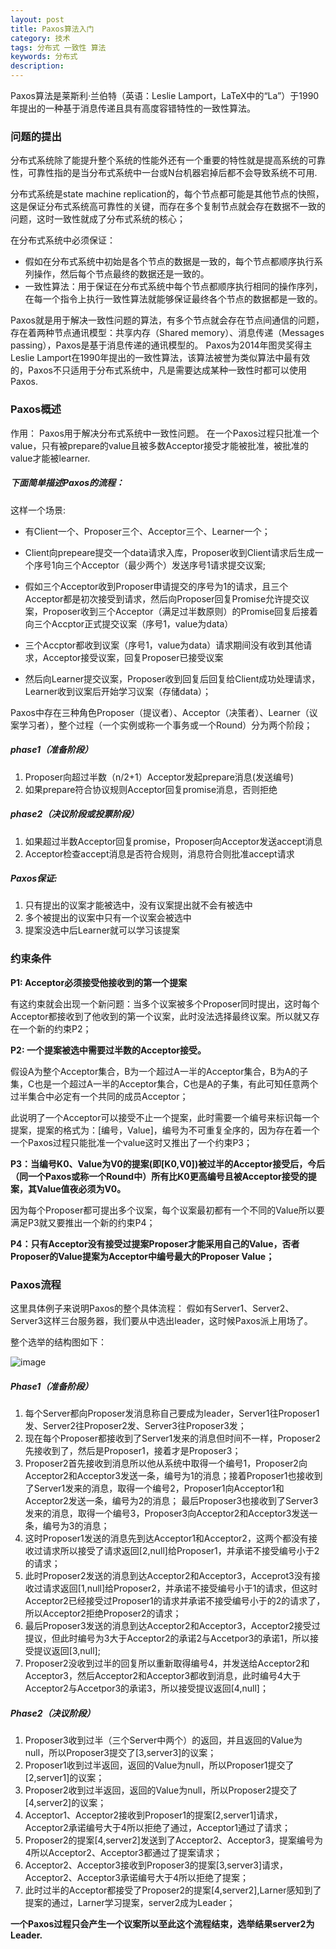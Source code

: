 ```yaml
---
layout: post
title: Paxos算法入门
category: 技术
tags: 分布式 一致性 算法
keywords: 分布式
description:
---
```


Paxos算法是莱斯利·兰伯特（英语：Leslie Lamport，LaTeX中的“La”）于1990年提出的一种基于消息传递且具有高度容错特性的一致性算法。

### 问题的提出
分布式系统除了能提升整个系统的性能外还有一个重要的特性就是提高系统的可靠性，可靠性指的是当分布式系统中一台或N台机器宕掉后都不会导致系统不可用.

分布式系统是state machine replication的，每个节点都可能是其他节点的快照，这是保证分布式系统高可靠性的关键，而存在多个复制节点就会存在数据不一致的问题，这时一致性就成了分布式系统的核心；

在分布式系统中必须保证：
* 假如在分布式系统中初始是各个节点的数据是一致的，每个节点都顺序执行系列操作，然后每个节点最终的数据还是一致的。
* 一致性算法：用于保证在分布式系统中每个节点都顺序执行相同的操作序列，在每一个指令上执行一致性算法就能够保证最终各个节点的数据都是一致的。

Paxos就是用于解决一致性问题的算法，有多个节点就会存在节点间通信的问题，存在着两种节点通讯模型：共享内存（Shared memory）、消息传递（Messages passing），Paxos是基于消息传递的通讯模型的。 Paxos为2014年图灵奖得主Leslie Lamport在1990年提出的一致性算法，该算法被誉为类似算法中最有效的，Paxos不只适用于分布式系统中，凡是需要达成某种一致性时都可以使用Paxos.

### Paxos概述

作用： Paxos用于解决分布式系统中一致性问题。 在一个Paxos过程只批准一个value，只有被prepare的value且被多数Acceptor接受才能被批准，被批准的value才能被learner.

##### 下面简单描述Paxos的流程：

这样一个场景:
* 有Client一个、Proposer三个、Acceptor三个、Learner一个；

* Client向prepeare提交一个data请求入库，Proposer收到Client请求后生成一个序号1向三个Acceptor（最少两个）发送序号1请求提交议案;

* 假如三个Acceptor收到Proposer申请提交的序号为1的请求，且三个Acceptor都是初次接受到请求，然后向Proposer回复Promise允许提交议案，Proposer收到三个Acceptor（满足过半数原则）的Promise回复后接着向三个Accptor正式提交议案（序号1，value为data）

* 三个Accptor都收到议案（序号1，value为data）请求期间没有收到其他请求，Acceptor接受议案，回复Proposer已接受议案

* 然后向Learner提交议案，Proposer收到回复后回复给Client成功处理请求，Learner收到议案后开始学习议案（存储data）；

Paxos中存在三种角色Proposer（提议者）、Acceptor（决策者）、Learner（议案学习者），整个过程（一个实例或称一个事务或一个Round）分为两个阶段；

##### phase1（准备阶段）
1. Proposer向超过半数（n/2+1）Acceptor发起prepare消息(发送编号)
2. 如果prepare符合协议规则Acceptor回复promise消息，否则拒绝

##### phase2（决议阶段或投票阶段）
1. 如果超过半数Acceptor回复promise，Proposer向Acceptor发送accept消息
2. Acceptor检查accept消息是否符合规则，消息符合则批准accept请求

##### Paxos保证:

1. 只有提出的议案才能被选中，没有议案提出就不会有被选中
2. 多个被提出的议案中只有一个议案会被选中
3. 提案没选中后Learner就可以学习该提案

### 约束条件

__P1: Acceptor必须接受他接收到的第一个提案__

有这约束就会出现一个新问题：当多个议案被多个Proposer同时提出，这时每个Acceptor都接收到了他收到的第一个议案，此时没法选择最终议案。所以就又存在一个新的约束P2；

__P2: 一个提案被选中需要过半数的Acceptor接受。__

假设A为整个Acceptor集合，B为一个超过A一半的Acceptor集合，B为A的子集，C也是一个超过A一半的Acceptor集合，C也是A的子集，有此可知任意两个过半集合中必定有一个共同的成员Acceptor；

此说明了一个Acceptor可以接受不止一个提案，此时需要一个编号来标识每一个提案，提案的格式为：[编号，Value]，编号为不可重复全序的，因为存在着一个一个Paxos过程只能批准一个value这时又推出了一个约束P3；

__P3：当编号K0、Value为V0的提案(即[K0,V0])被过半的Acceptor接受后，今后（同一个Paxos或称一个Round中）所有比K0更高编号且被Acceptor接受的提案，其Value值夜必须为V0。__

因为每个Proposer都可提出多个议案，每个议案最初都有一个不同的Value所以要满足P3就又要推出一个新的约束P4；

__P4：只有Acceptor没有接受过提案Proposer才能采用自己的Value，否者Proposer的Value提案为Acceptor中编号最大的Proposer Value；__

### Paxos流程

这里具体例子来说明Paxos的整个具体流程： 假如有Server1、Server2、Server3这样三台服务器，我们要从中选出leader，这时候Paxos派上用场了。

整个选举的结构图如下：

![image](http://7xnqwp.com1.z0.glb.clouddn.com/Paxos.png)

##### Phase1（准备阶段）

1. 每个Server都向Proposer发消息称自己要成为leader，Server1往Proposer1发、Server2往Proposer2发、Server3往Proposer3发；
2. 现在每个Proposer都接收到了Server1发来的消息但时间不一样，Proposer2先接收到了，然后是Proposer1，接着才是Proposer3；
3. Proposer2首先接收到消息所以他从系统中取得一个编号1，Proposer2向Acceptor2和Acceptor3发送一条，编号为1的消息；接着Proposer1也接收到了Server1发来的消息，取得一个编号2，Proposer1向Acceptor1和Acceptor2发送一条，编号为2的消息； 最后Proposer3也接收到了Server3发来的消息，取得一个编号3，Proposer3向Acceptor2和Acceptor3发送一条，编号为3的消息；
4. 这时Proposer1发送的消息先到达Acceptor1和Acceptor2，这两个都没有接收过请求所以接受了请求返回[2,null]给Proposer1，并承诺不接受编号小于2的请求；
5. 此时Proposer2发送的消息到达Acceptor2和Acceptor3，Acceprot3没有接收过请求返回[1,null]给Proposer2，并承诺不接受编号小于1的请求，但这时Acceptor2已经接受过Proposer1的请求并承诺不接受编号小于的2的请求了，所以Acceptor2拒绝Proposer2的请求；
6. 最后Proposer3发送的消息到达Acceptor2和Acceptor3，Acceptor2接受过提议，但此时编号为3大于Acceptor2的承诺2与Accetpor3的承诺1，所以接受提议返回[3,null];
7. Proposer2没收到过半的回复所以重新取得编号4，并发送给Acceptor2和Acceptor3，然后Acceptor2和Acceptor3都收到消息，此时编号4大于Acceptor2与Accetpor3的承诺3，所以接受提议返回[4,null]；

##### Phase2（决议阶段）

1. Proposer3收到过半（三个Server中两个）的返回，并且返回的Value为null，所以Proposer3提交了[3,server3]的议案；
2. Proposer1收到过半返回，返回的Value为null，所以Proposer1提交了[2,server1]的议案；
3. Proposer2收到过半返回，返回的Value为null，所以Proposer2提交了[4,server2]的议案；
4. Acceptor1、Acceptor2接收到Proposer1的提案[2,server1]请求，Acceptor2承诺编号大于4所以拒绝了通过，Acceptor1通过了请求；
5. Proposer2的提案[4,server2]发送到了Acceptor2、Acceptor3，提案编号为4所以Acceptor2、Acceptor3都通过了提案请求；
6. Acceptor2、Acceptor3接收到Proposer3的提案[3,server3]请求，Acceptor2、Acceptor3承诺编号大于4所以拒绝了提案；
7. 此时过半的Acceptor都接受了Proposer2的提案[4,server2],Larner感知到了提案的通过，Larner学习提案，server2成为Leader；

__一个Paxos过程只会产生一个议案所以至此这个流程结束，选举结果server2为Leader.__
